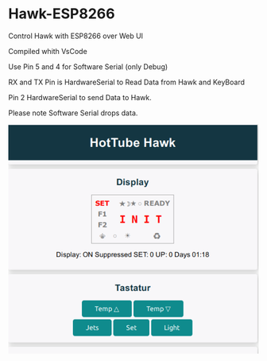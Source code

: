 # Hawk-ESP8266
Control Hawk with ESP8266 over Web UI

Compiled whith VsCode

Use Pin 5 and 4 for Software Serial (only Debug)

RX and TX Pin is HardwareSerial to Read Data from Hawk and KeyBoard

Pin 2 HardwareSerial to send Data to Hawk.

Please note Software Serial drops data.


![image](WebUI.png)
